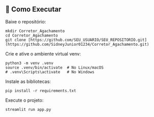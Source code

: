 ## 🚀 Como Executar
Baixe o repositório:

```
mkdir Corretor_Agachamento
cd Corretor_Agachamento
git clone [https://github.com/SEU_USUARIO/SEU_REPOSITORIO.git](https://github.com/SidneyJunior01234/Corretor_Agachamento.git)
```

Crie e ative o ambiente virtual venv:

```
python3 -m venv .venv
source .venv/bin/activate  # No Linux/macOS
# .venv\Scripts\activate   # No Windows
```

Instale as bibliotecas:

```
pip install -r requirements.txt
```

Execute o projeto:

```
streamlit run app.py
```
